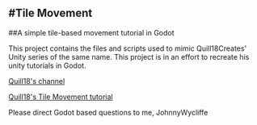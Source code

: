 #Tile Movement
---
##A simple tile-based movement tutorial in Godot

This project contains the files and scripts used to mimic Quill18Creates' Unity series of the same name. This project is in an effort to recreate his unity tutorials in Godot.

[Quill18's channel](https://www.youtube.com/channel/UCPXOQq7PWh5OdCwEO60Y8jQ "Quill18's channel")

[Quill18's Tile Movement tutorial](https://www.youtube.com/watch?v=kYeTW2Zr8NA&list=PLbghT7MmckI55gwJLrDz0UtNfo9oC0K1Q "Tile Movement tutorial")

Please direct Godot based questions to me, JohnnyWycliffe
